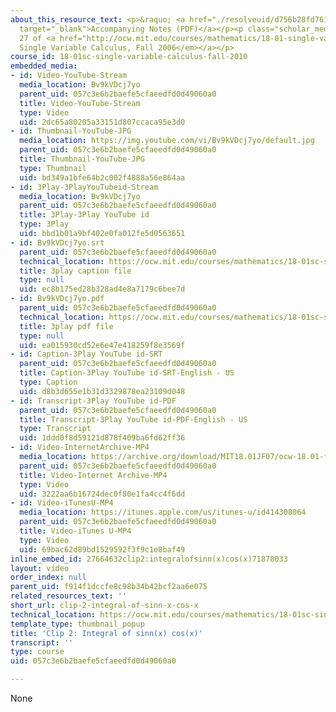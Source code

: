 ```yaml
---
about_this_resource_text: <p>&raquo; <a href="./resolveuid/d756b28fd761d982a79b6f24a34fb2c6"
  target="_blank">Accompanying Notes (PDF)</a></p><p class="scholar_medsm">From Lecture
  27 of <a href="http://ocw.mit.edu/courses/mathematics/18-01-single-variable-calculus-fall-2006/video-lectures/"><em>18.01
  Single Variable Calculus, Fall 2006</em></a></p>
course_id: 18-01sc-single-variable-calculus-fall-2010
embedded_media:
- id: Video-YouTube-Stream
  media_location: Bv9kVDcj7yo
  parent_uid: 057c3e6b2baefe5cfaeedfd0d49060a0
  title: Video-YouTube-Stream
  type: Video
  uid: 2dc65a80205a33151d807ccaca95e3d0
- id: Thumbnail-YouTube-JPG
  media_location: https://img.youtube.com/vi/Bv9kVDcj7yo/default.jpg
  parent_uid: 057c3e6b2baefe5cfaeedfd0d49060a0
  title: Thumbnail-YouTube-JPG
  type: Thumbnail
  uid: bd349a1bfe64b2c002f4888a56e864aa
- id: 3Play-3PlayYouTubeid-Stream
  media_location: Bv9kVDcj7yo
  parent_uid: 057c3e6b2baefe5cfaeedfd0d49060a0
  title: 3Play-3Play YouTube id
  type: 3Play
  uid: bbd1b01a9bf402e0fa012fe5d0563651
- id: Bv9kVDcj7yo.srt
  parent_uid: 057c3e6b2baefe5cfaeedfd0d49060a0
  technical_location: https://ocw.mit.edu/courses/mathematics/18-01sc-single-variable-calculus-fall-2010/unit-4-techniques-of-integration/part-a-trigonometric-powers-trigonometric-substitution-and-completing-the-square/session-68-integral-of-sin-n-x-cos-m-x-odd-exponents/clip-2-integral-of-sinn-x-cos-x/Bv9kVDcj7yo.srt
  title: 3play caption file
  type: null
  uid: ec8b175ed28b328ad4e8a7179c6bee7d
- id: Bv9kVDcj7yo.pdf
  parent_uid: 057c3e6b2baefe5cfaeedfd0d49060a0
  technical_location: https://ocw.mit.edu/courses/mathematics/18-01sc-single-variable-calculus-fall-2010/unit-4-techniques-of-integration/part-a-trigonometric-powers-trigonometric-substitution-and-completing-the-square/session-68-integral-of-sin-n-x-cos-m-x-odd-exponents/clip-2-integral-of-sinn-x-cos-x/Bv9kVDcj7yo.pdf
  title: 3play pdf file
  type: null
  uid: ea015930cd52e6e47e418259f8e3569f
- id: Caption-3Play YouTube id-SRT
  parent_uid: 057c3e6b2baefe5cfaeedfd0d49060a0
  title: Caption-3Play YouTube id-SRT-English - US
  type: Caption
  uid: d8b3d655e1b31d3329878ea23109d048
- id: Transcript-3Play YouTube id-PDF
  parent_uid: 057c3e6b2baefe5cfaeedfd0d49060a0
  title: Transcript-3Play YouTube id-PDF-English - US
  type: Transcript
  uid: 1ddd0f8d59121d878f409ba6fd62ff36
- id: Video-InternetArchive-MP4
  media_location: https://archive.org/download/MIT18.01JF07/ocw-18.01-f07-lec27_300k.mp4
  parent_uid: 057c3e6b2baefe5cfaeedfd0d49060a0
  title: Video-Internet Archive-MP4
  type: Video
  uid: 3222aa6b16724dec0f80e1fa4cc4f6dd
- id: Video-iTunesU-MP4
  media_location: https://itunes.apple.com/us/itunes-u/id414308064
  parent_uid: 057c3e6b2baefe5cfaeedfd0d49060a0
  title: Video-iTunes U-MP4
  type: Video
  uid: 69bac62d89bd1529592f3f9c1e8baf49
inline_embed_id: 27664632clip2:integralofsinn(x)cos(x)71878033
layout: video
order_index: null
parent_uid: f914f1dccfe8c98b34b42bcf2aa6e075
related_resources_text: ''
short_url: clip-2-integral-of-sinn-x-cos-x
technical_location: https://ocw.mit.edu/courses/mathematics/18-01sc-single-variable-calculus-fall-2010/unit-4-techniques-of-integration/part-a-trigonometric-powers-trigonometric-substitution-and-completing-the-square/session-68-integral-of-sin-n-x-cos-m-x-odd-exponents/clip-2-integral-of-sinn-x-cos-x
template_type: thumbnail_popup
title: 'Clip 2: Integral of sinn(x) cos(x)'
transcript: ''
type: course
uid: 057c3e6b2baefe5cfaeedfd0d49060a0

---
```

None